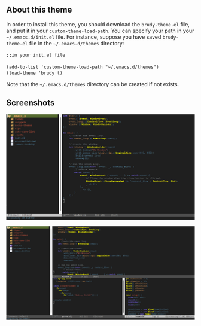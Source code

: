 ## About this theme

In order to install this theme, you should download the `brudy-theme.el` file, and put it in your `custom-theme-load-path`.
You can specify your path in your `~/.emacs.d/init.el` file.
For instance, suppose you have saved `brudy-theme.el` file in the `~/.emacs.d/themes` directory:

```
;;in your init.el file

(add-to-list 'custom-theme-load-path "~/.emacs.d/themes")
(load-theme 'brudy t)
```

Note that the `~/.emacs.d/themes` directory can be created if not exists.


## Screenshots

![Screen one](./screen/theme1.png)

![Screen two](./screen/theme2.png)